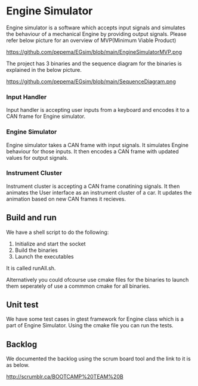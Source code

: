 # Engine Simulator
Engine simulator is a software which accepts input signals and simulates the behaviour of a mechanical Engine by providing output signals. Please refer below picture for an overview of MVP(Minimum Viable Product)

https://github.com/pepema/EGsim/blob/main/EngineSimulatorMVP.png

The project has 3 binaries and the sequence diagram for the binaries is explained in the below picture.

https://github.com/pepema/EGsim/blob/main/SequenceDiagram.png

### Input Handler

Input handler is accepting user inputs from a keyboard and encodes it to a CAN frame for Engine simulator.

### Engine Simulator

Engine simulator takes a CAN frame with input signals. It simulates Engine behaviour for those inputs. It then encodes a CAN frame with updated values for output signals.

### Instrument Cluster

Instrument cluster is accepting a CAN frame conatining signals. It then animates the User interface as an instrument cluster of a car. It updates the animation based on new CAN frames it recieves.

## Build and run

We have a shell script to do the following:
1) Initialize and start the socket
2) Build the binaries
3) Launch the executables

It is called runAll.sh.

Alternatively you could ofcourse use cmake files for the binaries to launch them seperately of use a commmon cmake for all binaries.

## Unit test

We have some test cases in gtest framework for Engine class which is a part of Engine Simulator.
Using the cmake file you can run the tests.

## Backlog

We documented the backlog using the scrum board tool and the link to it is as below.

http://scrumblr.ca/BOOTCAMP%20TEAM%20B
